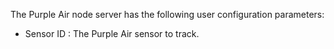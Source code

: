 The Purple Air node server has the following user configuration
parameters:

- Sensor ID : The Purple Air sensor to track.
